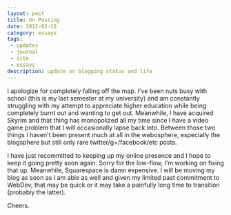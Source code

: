 ```yaml
---
layout: post
title: On Posting
date: 2012-02-15
category: essays
tags:
 - updates
 - journal
 - site
 - essays
description: update on blogging status and life
---
```


I apologize for completely falling off the map.  I've been nuts busy with school (this is my last semester at my university) and am constantly struggling with my attempt to appreciate higher education while being completely burnt out and wanting to get out.  Meanwhile, I have acquired Skyrim and that thing has monopolized all my time since I have a video game problem that I will occasionally lapse back into.  Between those two things I haven't been present much at all in the webosphere, especially the blogsphere but still only rare twitter/g+/facebook/etc posts.

I have just recommitted to keeping up my online presence and I hope to keep it going pretty soon again. Sorry for the low-flow, I'm working on fixing that up.  Meanwhile, Squarespace is damn expensive.  I will be moving my blog as soon as I am able as well and given my limited past commitment to WebDev, that may be quick or it may take a painfully long time to transition (probably the latter).

Cheers.
